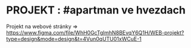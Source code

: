 # PROJEKT : #apartman ve hvezdach
Projekt na webové stránky => https://www.figma.com/file/WhH0GcTglmhN8BEvqY6Q1H/WEB-projekt?type=design&mode=design&t=4Vun0qUTU01xWCuE-1
